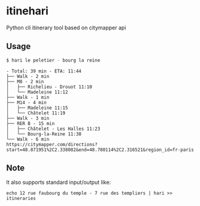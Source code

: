 # itinehari

Python cli itinerary tool based on citymapper api

## Usage

```bash
$ hari le peletier - bourg la reine
```

```text
- Total: 39 min - ETA: 11:44
├── Walk - 2 min
├── M8 - 2 min
│   ├── Richelieu - Drouot 11:10
│   └── Madeleine 11:12
├── Walk - 1 min
├── M14 - 4 min
│   ├── Madeleine 11:15
│   └── Châtelet 11:19
├── Walk - 3 min
├── RER B - 15 min
│   ├── Châtelet - Les Halles 11:23
│   └── Bourg-la-Reine 11:38
└── Walk - 6 min
https://citymapper.com/directions?start=48.871951%2C2.338082&end=48.780114%2C2.316521&region_id=fr-paris
```

## Note

It also supports standard input/output like:

`echo 12 rue faubourg du temple - 7 rue des templiers | hari >> itineraries`
